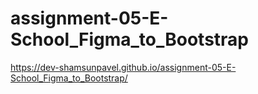 # assignment-05-E-School_Figma_to_Bootstrap

https://dev-shamsunpavel.github.io/assignment-05-E-School_Figma_to_Bootstrap/
